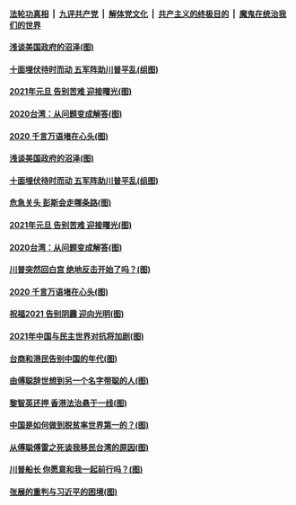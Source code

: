 

####  [法轮功真相](../../../../basic/blob/master/README.md?t=01032101) &nbsp;|&nbsp; [九评共产党](../../../../9ping.md/blob/master/README.md?t=01032101) &nbsp;|&nbsp; [解体党文化](../../../../jtdwh.md/blob/master/README.md?t=01032101)  &nbsp;|&nbsp; [共产主义的终极目的](../../../../gczydzjmd.md/blob/master/README.md?t=01032101) &nbsp;|&nbsp; [魔鬼在统治我们的世界](../../../../mgztzwmdsj.md/blob/master/README.md?t=01032101) 

#### [浅谈美国政府的沼泽(图)](../pages/p4/957904.md?t=01032101) 


#### [十面埋伏待时而动 五军阵助川普平乱(组图)](../pages/p4/955722.md?t=01032101) 

#### [2021年元旦 告别苦难 迎接曙光(图)](../pages/p4/957841.md?t=01032101) 

#### [2020台湾：从问题变成解答(图)](../pages/p4/957860.md?t=01032101) 

#### [2020 千言万语堵在心头(图)](../pages/p4/957780.md?t=01032101) 

#### [浅谈美国政府的沼泽(图)](../pages/p4/957904.md?t=01032101) 


#### [十面埋伏待时而动 五军阵助川普平乱(组图)](../pages/p4/955722.md?t=01032101) 

#### [危急关头 彭斯会走哪条路(图)](../pages/p4/957880.md?t=01032101) 

#### [2021年元旦 告别苦难 迎接曙光(图)](../pages/p4/957841.md?t=01032101) 

#### [2020台湾：从问题变成解答(图)](../pages/p4/957860.md?t=01032101) 

#### [川普突然回白宫 绝地反击开始了吗？(图)](../pages/p4/957862.md?t=01032101) 


#### [2020 千言万语堵在心头(图)](../pages/p4/957780.md?t=01032101) 

#### [祝福2021 告别阴霾 迎向光明(图)](../pages/p4/957785.md?t=01032101) 

#### [2021年中国与民主世界对抗将加剧(图)](../pages/p4/957779.md?t=01032101) 

#### [台商和港民告别中国的年代(图)](../pages/p4/957783.md?t=01032101) 

#### [由傅聪辞世想到另一个名字带聪的人(图)](../pages/p4/957781.md?t=01032101) 

#### [黎智英还押 香港法治悬于一线(图)](../pages/p4/957782.md?t=01032101) 



#### [中国是如何做到脱贫率世界第一的？(图)](../pages/p4/957704.md?t=01032101) 

#### [从傅聪傅雷之死谈我移民台湾的原因(图)](../pages/p4/957698.md?t=01032101) 

#### [川普船长 你愿意和我一起前行吗？(图)](../pages/p4/957686.md?t=01032101) 

#### [张展的重判与习近平的困境(图)](../pages/p4/957683.md?t=01032101) 


